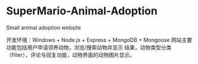 # SuperMario-Animal-Adoption
Small animal adoption website


开发环境：Windows + Node.js + Express + MongoDB + Mongoose
网站主要功能包括用户申请领养动物，浏览/搜索动物并显示
结果，动物类型分类（filter），评论与回复功能，动物界面的动物图片显示。
